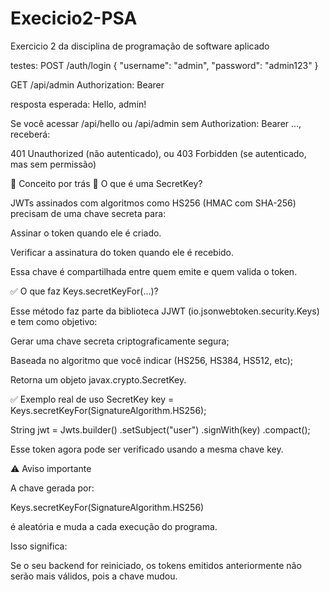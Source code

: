 # Execicio2-PSA
Exercicio 2 da disciplina de programação de software aplicado

testes:
POST /auth/login
{
  "username": "admin",
  "password": "admin123"
}

GET /api/admin
Authorization: Bearer <token-do-admin>

resposta esperada: Hello, admin!

Se você acessar /api/hello ou /api/admin sem Authorization: Bearer ..., receberá:

401 Unauthorized (não autenticado), ou
403 Forbidden (se autenticado, mas sem permissão)

🧠 Conceito por trás
🔐 O que é uma SecretKey?

JWTs assinados com algoritmos como HS256 (HMAC com SHA-256) precisam de uma chave secreta para:

Assinar o token quando ele é criado.

Verificar a assinatura do token quando ele é recebido.

Essa chave é compartilhada entre quem emite e quem valida o token.

✅ O que faz Keys.secretKeyFor(...)?

Esse método faz parte da biblioteca JJWT (io.jsonwebtoken.security.Keys) e tem como objetivo:

Gerar uma chave secreta criptograficamente segura;

Baseada no algoritmo que você indicar (HS256, HS384, HS512, etc);

Retorna um objeto javax.crypto.SecretKey.

✅ Exemplo real de uso
SecretKey key = Keys.secretKeyFor(SignatureAlgorithm.HS256);

String jwt = Jwts.builder()
    .setSubject("user")
    .signWith(key)
    .compact();


Esse token agora pode ser verificado usando a mesma chave key.

⚠️ Aviso importante

A chave gerada por:

Keys.secretKeyFor(SignatureAlgorithm.HS256)


é aleatória e muda a cada execução do programa.

Isso significa:

Se o seu backend for reiniciado, os tokens emitidos anteriormente não serão mais válidos, pois a chave mudou.